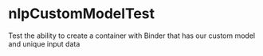 # nlpCustomModelTest
Test the ability to create a container with Binder that has our custom model and unique input data
